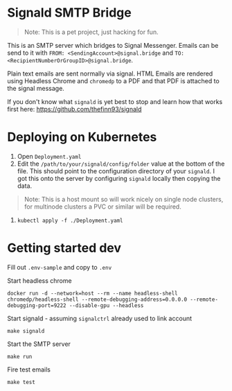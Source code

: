 # Signald SMTP Bridge

> Note: This is a pet project, just hacking for fun.

This is an SMTP server which bridges to Signal Messenger. Emails can be send to it with `FROM: <SendingAccount>@signal.bridge` and `TO: <RecipientNumberOrGroupID>@signal.bridge`.

Plain text emails are sent normally via signal. HTML Emails are rendered using Headless Chrome and `chromedp` to a PDF and that PDF is attached to the signal message.

If you don't know what `signald` is yet best to stop and learn how that works first here: https://github.com/thefinn93/signald

# Deploying on Kubernetes

1. Open `Deployment.yaml`
1. Edit the `/path/to/your/signald/config/folder` value at the bottom of the file. This should point to the configuration directory of your `signald`. I got this onto the server by configuring `signald` locally then copying the data. 
> Note: This is a host mount so will work nicely on single node clusters, for multinode clusters a PVC or similar will be required.
1. `kubectl apply -f ./Deployment.yaml`

# Getting started dev

Fill out `.env-sample` and copy to `.env`

Start headless chrome
```
docker run -d --network=host --rm --name headless-shell chromedp/headless-shell --remote-debugging-address=0.0.0.0 --remote-debugging-port=9222 --disable-gpu --headless
```

Start signald - assuming `signalctrl` already used to link account
```
make signald
```

Start the SMTP server
```
make run
```

Fire test emails
```
make test
```